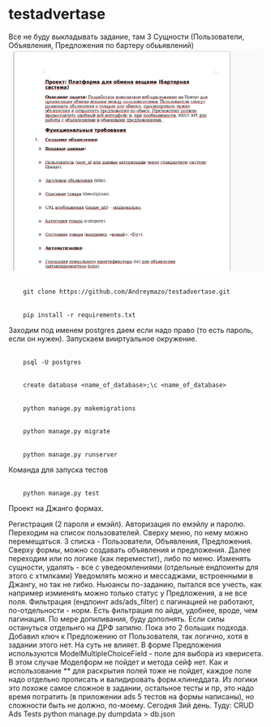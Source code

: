 # testadvertase
Все не буду выкладывать задание, там 3 Сущности (Пользователи, Объявления, Предложения по бартеру обьъявлений)
![](/media/media/Screenshot%20from%202025-05-23%2019-26-56.png)


##
        git clone https://github.com/Andreymazo/testadvertase.git

##
        pip install -r requirements.txt

Заходим под именем postgres даем если надо право (то есть пароль, если он нужен). Запускаем вииртуальное окружение.
 
##
        psql -U postgres

##
        create database <name_of_database>;\c <name_of_database>

##
        python manage.py makemigrations

##
        python manage.py migrate


##
        python manage.py runserver

Команда для запуска тестов
##
        python manage.py test



Проект на Джанго формах. 

Регистрация (2 пароля и емэйл). Авторизация по емэйлу и паролю. Переходим на список пользователей. Сверху меню, по нему можно перемещаться.
3 списка - Пользователи, Объявления, Предложения. Сверху формы, можно создавать объявления и предложения. Далее переходим или по логике (как переместит), либо по меню. Изменять сущности, удалять - все с уведеомлениями (отдельные ендпоинты для этого с хтмлками) Уведомлять можно и мессаджами, встроенными в Джангу, но так не гибко. Ньюансы по-заданию, пытался все учесть, как например измиенять можно только статус у Предложения, а не все поля.
Фильтрация (ендпоинт ads/ads_filter) с пагинацией не работают, по-отдельности - норм. Есть фильтрация по айди, удобнее, вроде, чем пагинация.
По мере допиливания, буду дополнять. Если силы остануться отдельнго на ДРФ запилю. Пока это 2 больших подхода.
Добавил ключ к Предложению от Пользователя, так логично, хотя в задании этого нет. На суть не влияет.
В форме Предложения используются ModelMultipleChoiceField - поле для выбора из кверисета. В этом случае Моделформ не пойдет и метода сейф нет. Как и использование ** для раскрытия полей тоже не пойдет, каждое поле надо отдельно прописать и валидировать форм.клинеддата. Из логики это похоже самое сложное в задании, остальное тесты и пр, это надо время потратить (в приложении ads 5 тестов на формы написаны), но сложности быть не должно, по-моему. Сегодня 3ий день.
Туду:
CRUD Ads
Tests
python manage.py dumpdata > db.json 